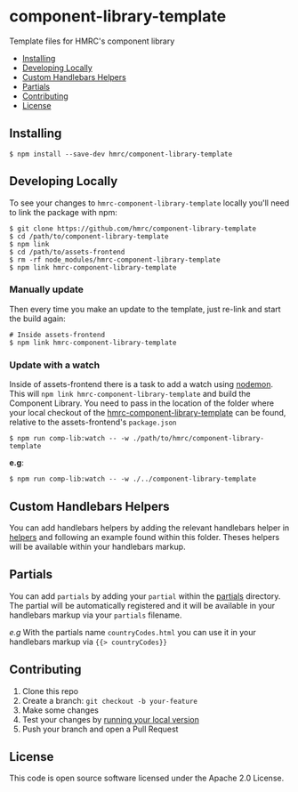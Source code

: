 # component-library-template

Template files for HMRC's component library

- [Installing](#installing)
- [Developing Locally](#requirements)
- [Custom Handlebars Helpers](#custom-handlebars-helpers)
- [Partials](#partials)
- [Contributing](#contributing)
- [License](#license)

## Installing

```
$ npm install --save-dev hmrc/component-library-template
```

## Developing Locally

To see your changes to `hmrc-component-library-template` locally you'll need to link the package with npm:

```
$ git clone https://github.com/hmrc/component-library-template
$ cd /path/to/component-library-template
$ npm link
$ cd /path/to/assets-frontend
$ rm -rf node_modules/hmrc-component-library-template
$ npm link hmrc-component-library-template
```

### Manually update
Then every time you make an update to the template, just re-link and start the build again:

```
# Inside assets-frontend
$ npm link hmrc-component-library-template
```

### Update with a watch
Inside of assets-frontend there is a task to add a watch using [nodemon](https://github.com/remy/nodemon). 
This will `npm link hmrc-component-library-template` and build the Component Library. 
You need to pass in the location of the folder where your local checkout of the [hmrc-component-library-template](https://github.com/hmrc/component-library-template/)
can be found, relative to the assets-frontend's `package.json`

```
$ npm run comp-lib:watch -- -w ./path/to/hmrc/component-library-template
```
**e.g**:
```
$ npm run comp-lib:watch -- -w ./../component-library-template
```

## Custom Handlebars Helpers
You can add handlebars helpers by adding the relevant handlebars helper in [helpers](./helpers) and following an example found within this folder. 
Theses helpers will be available within your handlebars markup.

## Partials
You can add `partials` by adding your `partial` within the [partials](./partials) directory. The partial will be automatically registered
and it will be available in your handlebars markup via your `partials` filename.

*e.g*
With the partials name `countryCodes.html` you can use it in your handlebars markup via `{{> countryCodes}}`

## Contributing

1. Clone this repo
2. Create a branch: `git checkout -b your-feature`
3. Make some changes
4. Test your changes by [running your local version](#developing-locally)
5. Push your branch and open a Pull Request

## License

This code is open source software licensed under the Apache 2.0 License.
